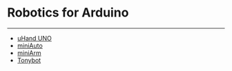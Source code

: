 # Robotics for Arduino
---

* [uHand UNO](https://docs.hiwonder.com/projects/uHand_UNO/en/latest/)
* [miniAuto](https://docs.hiwonder.com/projects/miniAuto/en/latest/)
* [miniArm](https://docs.hiwonder.com/projects/miniArm/en/latest/)
* [Tonybot](https://docs.hiwonder.com/projects/Tonybot/en/latest/)